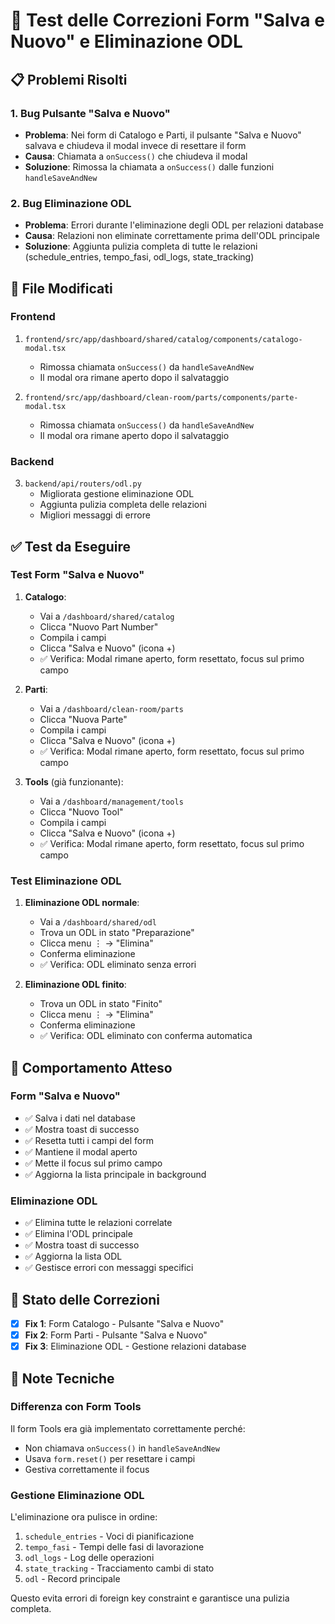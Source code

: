 # 🧪 Test delle Correzioni Form "Salva e Nuovo" e Eliminazione ODL

## 📋 Problemi Risolti

### 1. **Bug Pulsante "Salva e Nuovo"**
- **Problema**: Nei form di Catalogo e Parti, il pulsante "Salva e Nuovo" salvava e chiudeva il modal invece di resettare il form
- **Causa**: Chiamata a `onSuccess()` che chiudeva il modal
- **Soluzione**: Rimossa la chiamata a `onSuccess()` dalle funzioni `handleSaveAndNew`

### 2. **Bug Eliminazione ODL**
- **Problema**: Errori durante l'eliminazione degli ODL per relazioni database
- **Causa**: Relazioni non eliminate correttamente prima dell'ODL principale
- **Soluzione**: Aggiunta pulizia completa di tutte le relazioni (schedule_entries, tempo_fasi, odl_logs, state_tracking)

## 🔧 File Modificati

### Frontend
1. `frontend/src/app/dashboard/shared/catalog/components/catalogo-modal.tsx`
   - Rimossa chiamata `onSuccess()` da `handleSaveAndNew`
   - Il modal ora rimane aperto dopo il salvataggio

2. `frontend/src/app/dashboard/clean-room/parts/components/parte-modal.tsx`
   - Rimossa chiamata `onSuccess()` da `handleSaveAndNew`
   - Il modal ora rimane aperto dopo il salvataggio

### Backend
3. `backend/api/routers/odl.py`
   - Migliorata gestione eliminazione ODL
   - Aggiunta pulizia completa delle relazioni
   - Migliori messaggi di errore

## ✅ Test da Eseguire

### Test Form "Salva e Nuovo"
1. **Catalogo**:
   - Vai a `/dashboard/shared/catalog`
   - Clicca "Nuovo Part Number"
   - Compila i campi
   - Clicca "Salva e Nuovo" (icona +)
   - ✅ Verifica: Modal rimane aperto, form resettato, focus sul primo campo

2. **Parti**:
   - Vai a `/dashboard/clean-room/parts`
   - Clicca "Nuova Parte"
   - Compila i campi
   - Clicca "Salva e Nuovo" (icona +)
   - ✅ Verifica: Modal rimane aperto, form resettato, focus sul primo campo

3. **Tools** (già funzionante):
   - Vai a `/dashboard/management/tools`
   - Clicca "Nuovo Tool"
   - Compila i campi
   - Clicca "Salva e Nuovo" (icona +)
   - ✅ Verifica: Modal rimane aperto, form resettato, focus sul primo campo

### Test Eliminazione ODL
1. **Eliminazione ODL normale**:
   - Vai a `/dashboard/shared/odl`
   - Trova un ODL in stato "Preparazione"
   - Clicca menu ⋮ → "Elimina"
   - Conferma eliminazione
   - ✅ Verifica: ODL eliminato senza errori

2. **Eliminazione ODL finito**:
   - Trova un ODL in stato "Finito"
   - Clicca menu ⋮ → "Elimina"
   - Conferma eliminazione
   - ✅ Verifica: ODL eliminato con conferma automatica

## 🎯 Comportamento Atteso

### Form "Salva e Nuovo"
- ✅ Salva i dati nel database
- ✅ Mostra toast di successo
- ✅ Resetta tutti i campi del form
- ✅ Mantiene il modal aperto
- ✅ Mette il focus sul primo campo
- ✅ Aggiorna la lista principale in background

### Eliminazione ODL
- ✅ Elimina tutte le relazioni correlate
- ✅ Elimina l'ODL principale
- ✅ Mostra toast di successo
- ✅ Aggiorna la lista ODL
- ✅ Gestisce errori con messaggi specifici

## 🚀 Stato delle Correzioni

- [x] **Fix 1**: Form Catalogo - Pulsante "Salva e Nuovo"
- [x] **Fix 2**: Form Parti - Pulsante "Salva e Nuovo"  
- [x] **Fix 3**: Eliminazione ODL - Gestione relazioni database

## 📝 Note Tecniche

### Differenza con Form Tools
Il form Tools era già implementato correttamente perché:
- Non chiamava `onSuccess()` in `handleSaveAndNew`
- Usava `form.reset()` per resettare i campi
- Gestiva correttamente il focus

### Gestione Eliminazione ODL
L'eliminazione ora pulisce in ordine:
1. `schedule_entries` - Voci di pianificazione
2. `tempo_fasi` - Tempi delle fasi di lavorazione
3. `odl_logs` - Log delle operazioni
4. `state_tracking` - Tracciamento cambi di stato
5. `odl` - Record principale

Questo evita errori di foreign key constraint e garantisce una pulizia completa. 
